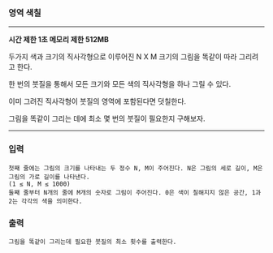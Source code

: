### 영역 색칠
---
**시간 제한 1초 메모리 제한 512MB** 

두가지 색과 크기의 직사각형으로 이루어진 N X M 크기의 그림을 똑같이 따라 그리려고 한다.

한 번의 붓질을 통해서 모든 크기와 모든 색의 직사각형을 하나 그릴 수 있다. 

이미 그려진 직사각형이 붓질의 영역에 포함된다면 덧칠한다.

그림을 똑같이 그리는 데에 최소 몇 번의 붓질이 필요한지 구해보자.

---

### 입력
```
첫째 줄에는 그림의 크기를 나타내는 두 정수 N, M이 주어진다. N은 그림의 세로 길이, M은 그림의 가로 길이를 나타낸다.
(1 ≤ N, M ≤ 1000)
둘째 줄부터 N개의 줄에 M개의 숫자로 그림이 주어진다. 0은 색이 칠해지지 않은 공간, 1과 2는 각각의 색을 의미한다.
```
### 출력
```
그림을 똑같이 그리는데 필요한 붓질의 최소 횟수를 출력한다.
```
